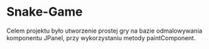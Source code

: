 # Snake-Game
   
Celem projektu było utworzenie prostej gry na bazie odmalowywania komponentu JPanel, przy wykorzystaniu metody paintComponent. 
